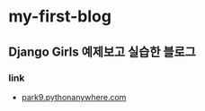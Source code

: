 # my-first-blog
## Django Girls 예제보고 실습한 블로그
### link
* <a href="https://park9.pythonanywhere.com/"> park9.pythonanywhere.com </a>
